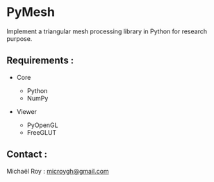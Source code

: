# PyMesh

Implement a triangular mesh processing library in Python for research purpose.

## Requirements :

- Core
	- Python
	- NumPy

- Viewer
	- PyOpenGL
	- FreeGLUT

## Contact :

Michaël Roy : microygh@gmail.com


